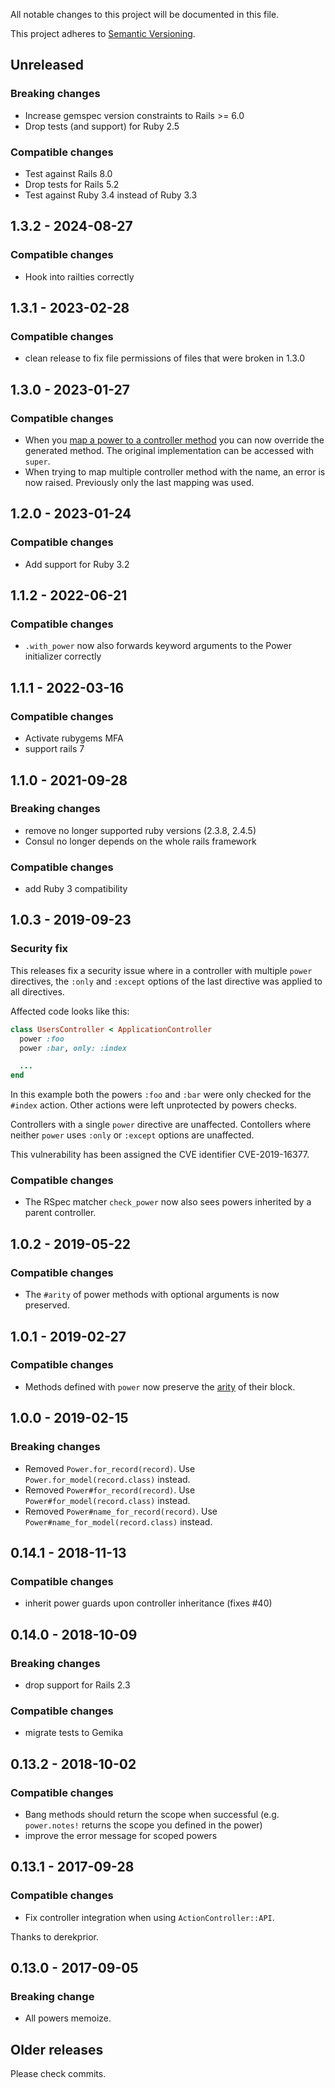 All notable changes to this project will be documented in this file.

This project adheres to [Semantic Versioning](http://semver.org/spec/v2.0.0.html).


## Unreleased

### Breaking changes

- Increase gemspec version constraints to Rails >= 6.0
- Drop tests (and support) for Ruby 2.5

### Compatible changes

- Test against Rails 8.0
- Drop tests for Rails 5.2
- Test against Ruby 3.4 instead of Ruby 3.3

## 1.3.2 - 2024-08-27

### Compatible changes

- Hook into railties correctly

## 1.3.1 - 2023-02-28

### Compatible changes

- clean release to fix file permissions of files that were broken in 1.3.0

## 1.3.0 - 2023-01-27

### Compatible changes

- When you [map a power to a controller method](https://github.com/makandra/consul#auto-mapping-a-power-scope-to-a-controller-method) you can now override the generated method. The original implementation can be accessed with `super`.
- When trying to map multiple controller method with the name, an error is now raised. Previously only the last mapping was used.


## 1.2.0 - 2023-01-24

### Compatible changes

- Add support for Ruby 3.2

## 1.1.2 - 2022-06-21

### Compatible changes

- `.with_power` now also forwards keyword arguments to the Power initializer correctly

## 1.1.1 - 2022-03-16

### Compatible changes

- Activate rubygems MFA
- support rails 7

## 1.1.0 - 2021-09-28

### Breaking changes

- remove no longer supported ruby versions (2.3.8, 2.4.5)
- Consul no longer depends on the whole rails framework

### Compatible changes

- add Ruby 3 compatibility

## 1.0.3 - 2019-09-23

### Security fix

This releases fix a security issue where in a controller with multiple `power` directives, the `:only` and `:except` options of the last directive was applied to all directives.

Affected code looks like this:

```ruby
class UsersController < ApplicationController
  power :foo
  power :bar, only: :index

  ...
end
```

In this example both the powers `:foo` and `:bar` were only checked for the `#index` action. Other actions were left unprotected by powers checks.

Controllers with a single `power` directive are unaffected.
Contollers where neither `power` uses `:only` or `:except` options are unaffected.

This vulnerability has been assigned the CVE identifier CVE-2019-16377.


### Compatible changes

- The RSpec matcher `check_power` now also sees powers inherited by a parent controller.


## 1.0.2 - 2019-05-22

### Compatible changes

- The `#arity` of power methods with optional arguments is now preserved.



## 1.0.1 - 2019-02-27

### Compatible changes

- Methods defined with `power` now preserve the [arity](https://apidock.com/ruby/Method/arity) of their block.



## 1.0.0 - 2019-02-15

### Breaking changes

- Removed `Power.for_record(record)`. Use `Power.for_model(record.class)` instead.
- Removed `Power#for_record(record)`. Use `Power#for_model(record.class)` instead.
- Removed `Power#name_for_record(record)`. Use `Power#name_for_model(record.class)` instead.



## 0.14.1 - 2018-11-13

### Compatible changes

- inherit power guards upon controller inheritance (fixes #40)

## 0.14.0 - 2018-10-09

### Breaking changes

- drop support for Rails 2.3

### Compatible changes

- migrate tests to Gemika

## 0.13.2 - 2018-10-02

### Compatible changes

- Bang methods should return the scope when successful (e.g. `power.notes!` returns the scope you defined in the power)
- improve the error message for scoped powers

## 0.13.1 - 2017-09-28

### Compatible changes

- Fix controller integration when using `ActionController::API`.

Thanks to derekprior.


## 0.13.0 - 2017-09-05

### Breaking change

- All powers memoize.


## Older releases

Please check commits.
